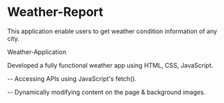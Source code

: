# Weather-Report
This application enable users to get weather condition information of any city. 

Weather-Application

Developed a fully functional weather app using HTML, CSS, JavaScript.

-- Accessing APIs using JavaScript's fetch().

-- Dynamically modifying content on the page & background images.
